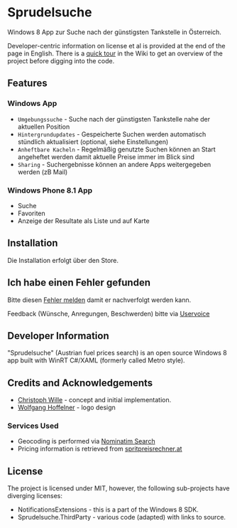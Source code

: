 # Sprudelsuche
Windows 8 App zur Suche nach der günstigsten Tankstelle in Österreich.  
  
Developer-centric information on license et al is provided at the end of the page in English. There is a [quick tour](https://github.com/christophwille/Sprudelsuche/wiki/Developer-Quick-Tour)
in the Wiki to get an overview of the project before digging into the code.

## Features

### Windows App

* `Umgebungssuche` - Suche nach der günstigsten Tankstelle nahe der aktuellen Position
* `Hintergrundupdates` - Gespeicherte Suchen werden automatisch stündlich aktualisiert (optional, siehe Einstellungen)
* `Anheftbare Kacheln` - Regelmäßig genutzte Suchen können an Start angeheftet werden damit aktuelle Preise immer im Blick sind
* `Sharing` - Suchergebnisse können an andere Apps weitergegeben werden (zB Mail)

### Windows Phone 8.1 App

* Suche
* Favoriten
* Anzeige der Resultate als Liste und auf Karte

## Installation
Die Installation erfolgt über den Store.

## Ich habe einen Fehler gefunden
Bitte diesen [Fehler melden](https://github.com/christophwille/Sprudelsuche/issues/new) damit er nachverfolgt werden kann.
  
Feedback (Wünsche, Anregungen, Beschwerden) bitte via [Uservoice](https://sprudelsuche.uservoice.com/)

## Developer Information

"Sprudelsuche" (Austrian fuel prices search) is an open source Windows 8 app built with WinRT C#/XAML (formerly called Metro style).

## Credits and Acknowledgements
* [Christoph Wille](mailto:christoph.wille@gmail.com) - concept and initial implementation.
* [Wolfgang Hoffelner](http://www.wo-ho.at/) - logo design

### Services Used
* Geocoding is performed via [Nominatim Search](http://open.mapquestapi.com/nominatim/)
* Pricing information is retrieved from [spritpreisrechner.at](http://www.spritpreisrechner.at/)

## License
The project is licensed under MIT, however, the following sub-projects have diverging licenses:

* NotificationsExtensions - this is a part of the Windows 8 SDK.
* Sprudelsuche.ThirdParty - various code (adapted) with links to source.
